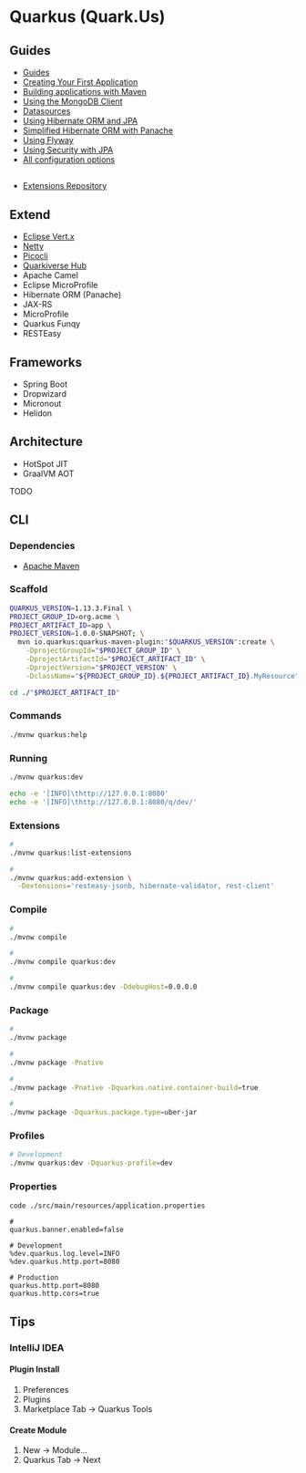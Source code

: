 # Quarkus (Quark.Us)

<!--
https://code.quarkus.io/
https://www.apress.com/br/book/9781484260319
https://leanpub.com/playing-with-java-microservices-with-quarkus-and-k8s

https://quarkus.io/guides/hibernate-orm-panache
-->

## Guides

- [Guides](https://quarkus.io/guides/)
- [Creating Your First Application](https://quarkus.io/guides/getting-started)
- [Building applications with Maven](https://quarkus.io/guides/maven-tooling.html)
- [Using the MongoDB Client](https://quarkus.io/guides/mongodb)
- [Datasources](https://quarkus.io/guides/datasource)
- [Using Hibernate ORM and JPA](https://quarkus.io/guides/hibernate-orm)
- [Simplified Hibernate ORM with Panache](https://quarkus.io/guides/hibernate-orm-panache)
- [Using Flyway](https://quarkus.io/guides/flyway)
- [Using Security with JPA](https://quarkus.io/guides/security-jpa)
- [All configuration options](https://quarkus.pro/guides/all-config.html)

##

- [Extensions Repository](https://github.com/quarkusio/quarkus/tree/main/extensions)

## Extend

- [Eclipse Vert.x](/eclipse-vert.x.md)
- [Netty](/netty.md)
- [Picocli](https://quarkus.io/guides/picocli)
- [Quarkiverse Hub](https://github.com/quarkiverse)
- Apache Camel
- Eclipse MicroProfile
- Hibernate ORM (Panache)
- JAX-RS
- MicroProfile
- Quarkus Funqy
- RESTEasy

## Frameworks

- Spring Boot
- Dropwizard
- Micronout
- Helidon

## Architecture

- HotSpot JIT
- GraalVM AOT

<!--
Java first
Container first
K-Native
Cloud-Native
Microservice first
Function as a Service (Serverless)

Elastic
Resilient
Responsive
Message-Driven
-->

<!--
## Plugins

resteasy-jsonb
hibernate-validator
rest-client
mongodb-panache
smallrye-openapi
container-image-s2i

assertj-core
-->

TODO

<!--
https://www.linkedin.com/learning/learning-quarkus/supersonic-java-with-quarkus

https://www.linkedin.com/learning/java-microservices-with-graalvm/running-java-faster-with-graalvm
https://app.pluralsight.com/library/courses/allthetalks-session-86/table-of-contents

https://www.amazon.com.br/Beginning-Quarkus-Framework-Cloud-Native-Microservices-ebook/dp/B08JGJDQ49/ref=asc_df_B08JGJDQ49/?tag=googleshopp00-20&linkCode=df0&hvadid=469812248540&hvpos=&hvnetw=g&hvrand=4368842893524740968&hvpone=&hvptwo=&hvqmt=&hvdev=c&hvdvcmdl=&hvlocint=&hvlocphy=1001541&hvtargid=pla-969767411212&psc=1
https://www.amazon.com.br/Quarkus-Cookbook-Kubernetes-Optimized-Solutions-English-ebook/dp/B08D364VMD/ref=asc_df_B08D364VMD/?tag=googleshopp00-20&linkCode=df0&hvadid=452574157606&hvpos=&hvnetw=g&hvrand=4368842893524740968&hvpone=&hvptwo=&hvqmt=&hvdev=c&hvdvcmdl=&hvlocint=&hvlocphy=1001541&hvtargid=pla-929436991334&psc=1

https://www.udemy.com/course/quarkus-backend-development-java/

https://www.udemy.com/course/des-web-quarkus-basico/

https://www.oreilly.com/live-training/courses/java-microservices-with-quarkus-and-microprofile/0636920378327/

https://github.com/quarkusio/quarkus/blob/master/docs/src/main/asciidoc/cli-tooling.adoc

-->

## CLI

### Dependencies

- [Apache Maven](/apache/apache_maven.md)

### Scaffold

```sh
QUARKUS_VERSION=1.13.3.Final \
PROJECT_GROUP_ID=org.acme \
PROJECT_ARTIFACT_ID=app \
PROJECT_VERSION=1.0.0-SNAPSHOT; \
  mvn io.quarkus:quarkus-maven-plugin:"$QUARKUS_VERSION":create \
    -DprojectGroupId="$PROJECT_GROUP_ID" \
    -DprojectArtifactId="$PROJECT_ARTIFACT_ID" \
    -DprojectVersion="$PROJECT_VERSION" \
    -DclassName="${PROJECT_GROUP_ID}.${PROJECT_ARTIFACT_ID}.MyResource"

cd ./"$PROJECT_ARTIFACT_ID"
```

### Commands

```sh
./mvnw quarkus:help
```

### Running

```sh
./mvnw quarkus:dev
```

```sh
echo -e '[INFO]\thttp://127.0.0.1:8080'
echo -e '[INFO]\thttp://127.0.0.1:8080/q/dev/'
```

### Extensions

```sh
#
./mvnw quarkus:list-extensions

#
./mvnw quarkus:add-extension \
  -Dextensions='resteasy-jsonb, hibernate-validator, rest-client'
```

### Compile

```sh
#
./mvnw compile

#
./mvnw compile quarkus:dev

#
./mvnw compile quarkus:dev -DdebugHost=0.0.0.0
```

### Package

```sh
#
./mvnw package

#
./mvnw package -Pnative

#
./mvnw package -Pnative -Dquarkus.native.container-build=true

#
./mvnw package -Dquarkus.package.type=uber-jar
```

### Profiles

```sh
# Development
./mvnw quarkus:dev -Dquarkus-profile=dev
```

### Properties

```sh
code ./src/main/resources/application.properties
```

```properties
#
quarkus.banner.enabled=false

# Development
%dev.quarkus.log.level=INFO
%dev.quarkus.http.port=8080

# Production
quarkus.http.port=8080
quarkus.http.cors=true
```

## Tips

### IntelliJ IDEA

#### Plugin Install

1. Preferences
2. Plugins
3. Marketplace Tab -> Quarkus Tools

#### Create Module

1. New -> Module...
2. Quarkus Tab -> Next

<!-- ## Issues

###

```log
Caused by: org.postgresql.util.PSQLException: ERROR: column applicatio0_.keyid does not exist
  Hint: Perhaps you meant to reference the column "applicatio0_.keyId".
```

```sh
./mvnw quarkus:add-extension -Dextensions='hibernate-orm'
```

```
# quarkus.hibernate-orm.implicit-naming-strategy = org.hibernate.boot.model.naming.ImplicitNamingStrategyLegacyJpaImpl
# quarkus.hibernate-orm.implicit-naming-strategy = org.hibernate.boot.model.naming.ImplicitNamingStrategyLegacyJpaImpl
# quarkus.hibernate-orm.physical-naming-strategy = org.hibernate.boot.model.naming.PhysicalNamingStrategyStandardImpl
``` -->
